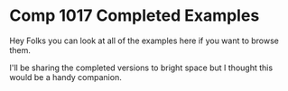 # Comp 1017 Completed Examples

Hey Folks you can look at all of the examples here if you want to browse them.

I'll be sharing the completed versions to bright space but I thought this would be a handy companion.
